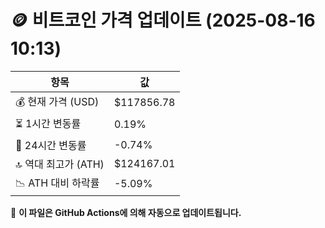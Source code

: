 # 🪙 비트코인 가격 업데이트 (2025-08-16 10:13)

| 항목                | 값 |
|--------------------|----------------|
| 💰 현재 가격 (USD) | $117856.78 |
| ⏳ 1시간 변동률    | 0.19% |
| 📆 24시간 변동률   | -0.74% |
| 🔝 역대 최고가 (ATH) | $124167.01 |
| 📉 ATH 대비 하락률 | -5.09% |

🔄 **이 파일은 GitHub Actions에 의해 자동으로 업데이트됩니다.**
